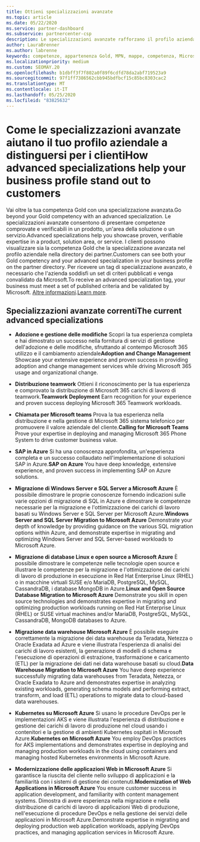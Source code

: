 ```yaml
---
title: Ottieni specializzazioni avanzate
ms.topic: article
ms.date: 05/22/2020
ms.service: partner-dashboard
ms.subservice: partnercenter-csp
description: Le specializzazioni avanzate rafforzano il profilo aziendale nella directory dei partner. Scopri come ottenere specializzazioni avanzate oltre alle tue competenze in oro.
author: LauraBrenner
ms.author: labrenne
keywords: competenze, appartenenza Gold, MPN, mappe, competenza, Microsoft Partner Network, appartenenza alla rete, specializzazioni avanzate
ms.localizationpriority: medium
ms.custom: SEOMAY.20
ms.openlocfilehash: b1dbff3f7f802a0f89f6cdfd78da2abf719523a9
ms.sourcegitcommit: 97f1ff7386562cbb945bdfbcf15c85bc8303cac2
ms.translationtype: MT
ms.contentlocale: it-IT
ms.lasthandoff: 05/25/2020
ms.locfileid: "83825632"
---
```

# <a name="how-advanced-specializations-help-your-business-profile-stand-out-to-customers"></a><span data-ttu-id="eb265-105">Come le specializzazioni avanzate aiutano il tuo profilo aziendale a distinguersi per i clienti</span><span class="sxs-lookup"><span data-stu-id="eb265-105">How advanced specializations help your business profile stand out to customers</span></span>

<span data-ttu-id="eb265-106">Vai oltre la tua competenza Gold con una specializzazione avanzata.</span><span class="sxs-lookup"><span data-stu-id="eb265-106">Go beyond your Gold competency with an advanced specialization.</span></span> <span data-ttu-id="eb265-107">Le specializzazioni avanzate consentono di presentare competenze comprovate e verificabili in un prodotto, un'area della soluzione o un servizio.</span><span class="sxs-lookup"><span data-stu-id="eb265-107">Advanced specializations help you showcase proven, verifiable expertise in a product, solution area, or service.</span></span> <span data-ttu-id="eb265-108">I clienti possono visualizzare sia la competenza Gold che la specializzazione avanzata nel profilo aziendale nella directory dei partner.</span><span class="sxs-lookup"><span data-stu-id="eb265-108">Customers can see both your Gold competency and your advanced specialization in your business profile on the partner directory.</span></span> <span data-ttu-id="eb265-109">Per ricevere un tag di specializzazione avanzato, è necessario che l'azienda soddisfi un set di criteri pubblicati e venga convalidato da Microsoft.</span><span class="sxs-lookup"><span data-stu-id="eb265-109">To receive an advanced specialization tag, your business must meet a set of published criteria and be validated by Microsoft.</span></span> <span data-ttu-id="eb265-110">[Altre informazioni](https://partner.microsoft.com/membership/advanced-specialization).</span><span class="sxs-lookup"><span data-stu-id="eb265-110">[Learn more](https://partner.microsoft.com/membership/advanced-specialization).</span></span>

## <a name="the-current-advanced-specializations"></a><span data-ttu-id="eb265-111">Specializzazioni avanzate correnti</span><span class="sxs-lookup"><span data-stu-id="eb265-111">The current advanced specializations</span></span>

- <span data-ttu-id="eb265-112">**Adozione e gestione delle modifiche** Scopri la tua esperienza completa e hai dimostrato un successo nella fornitura di servizi di gestione dell'adozione e delle modifiche, sfruttando al contempo Microsoft 365 utilizzo e il cambiamento aziendale</span><span class="sxs-lookup"><span data-stu-id="eb265-112">**Adoption and Change Management** Showcase your extensive experience and proven success in providing adoption and change management services while driving Microsoft 365 usage and organizational change.</span></span>

- <span data-ttu-id="eb265-113">**Distribuzione teamwork** Ottieni il riconoscimento per la tua esperienza e comprovato la distribuzione di Microsoft 365 carichi di lavoro di teamwork.</span><span class="sxs-lookup"><span data-stu-id="eb265-113">**Teamwork Deployment** Earn recognition for your experience and proven success deploying Microsoft 365 Teamwork workloads.</span></span>

- <span data-ttu-id="eb265-114">**Chiamata per Microsoft teams** Prova la tua esperienza nella distribuzione e nella gestione di Microsoft 365 sistema telefonico per promuovere il valore aziendale del cliente.</span><span class="sxs-lookup"><span data-stu-id="eb265-114">**Calling for Microsoft Teams** Prove your expertise in deploying and managing Microsoft 365 Phone System to drive customer business value.</span></span>

- <span data-ttu-id="eb265-115">**SAP in Azure** Si ha una conoscenza approfondita, un'esperienza completa e un successo collaudato nell'implementazione di soluzioni SAP in Azure.</span><span class="sxs-lookup"><span data-stu-id="eb265-115">**SAP on Azure** You have deep knowledge, extensive experience, and proven success in implementing SAP on Azure solutions.</span></span> 

- <span data-ttu-id="eb265-116">**Migrazione di Windows Server e SQL Server a Microsoft Azure** È possibile dimostrare le proprie conoscenze fornendo indicazioni sulle varie opzioni di migrazione di SQL in Azure e dimostrare le competenze necessarie per la migrazione e l'ottimizzazione dei carichi di lavoro basati su Windows Server e SQL Server per Microsoft Azure.</span><span class="sxs-lookup"><span data-stu-id="eb265-116">**Windows Server and SQL Server Migration to Microsoft Azure** Demonstrate your depth of knowledge by providing guidance on the various SQL migration options within Azure, and demonstrate expertise in migrating and optimizing Windows Server and SQL Server-based workloads to Microsoft Azure.</span></span> 

- <span data-ttu-id="eb265-117">**Migrazione di database Linux e open source a Microsoft Azure** È possibile dimostrare le competenze nelle tecnologie open source e illustrare le competenze per la migrazione e l'ottimizzazione dei carichi di lavoro di produzione in esecuzione in Red Hat Enterprise Linux (RHEL) o in macchine virtuali SUSE e/o MariaDB, PostgreSQL, MySQL, CassandraDB, i database MongoDB in Azure.</span><span class="sxs-lookup"><span data-stu-id="eb265-117">**Linux and Open Source Database Migration to Microsoft Azure** Demonstrate you skill in open source technologies and demonstrates expertise in migrating and optimizing production workloads running on Red Hat Enterprise Linux (RHEL) or SUSE virtual machines and/or MariaDB, PostgreSQL, MySQL, CassandraDB, MongoDB databases to Azure.</span></span>

- <span data-ttu-id="eb265-118">**Migrazione data warehouse Microsoft Azure** È possibile eseguire correttamente la migrazione dei data warehouse da Teradata, Netezza o Oracle Exadata ad Azure e viene illustrata l'esperienza di analisi dei carichi di lavoro esistenti, la generazione di modelli di schema e l'esecuzione di operazioni di estrazione, trasformazione e caricamento (ETL) per la migrazione dei dati nei data warehouse basati su cloud.</span><span class="sxs-lookup"><span data-stu-id="eb265-118">**Data Warehouse Migration to Microsoft Azure** You have deep experience successfully migrating data warehouses from Teradata, Netezza, or Oracle Exadata to Azure and demonstrates expertise in analyzing existing workloads, generating schema models and performing extract, transform, and load (ETL) operations to migrate data to cloud-based data warehouses.</span></span>

- <span data-ttu-id="eb265-119">**Kubernetes su Microsoft Azure** Si usano le procedure DevOps per le implementazioni AKS e viene illustrata l'esperienza di distribuzione e gestione dei carichi di lavoro di produzione nel cloud usando i contenitori e la gestione di ambienti Kubernetes ospitati in Microsoft Azure.</span><span class="sxs-lookup"><span data-stu-id="eb265-119">**Kubernetes on Microsoft Azure** You employ DevOps practices for AKS implementations and demonstrates expertise in deploying and managing production workloads in the cloud using containers and managing hosted Kubernetes environments in Microsoft Azure.</span></span>

- <span data-ttu-id="eb265-120">**Modernizzazione delle applicazioni Web in Microsoft Azure** Si garantisce la riuscita del cliente nello sviluppo di applicazioni e la familiarità con i sistemi di gestione dei contenuti.</span><span class="sxs-lookup"><span data-stu-id="eb265-120">**Modernization of Web Applications in Microsoft Azure** You ensure customer success in application development, and familiarity with content management systems.</span></span> <span data-ttu-id="eb265-121">Dimostra di avere esperienza nella migrazione e nella distribuzione di carichi di lavoro di applicazioni Web di produzione, nell'esecuzione di procedure DevOps e nella gestione dei servizi delle applicazioni in Microsoft Azure.</span><span class="sxs-lookup"><span data-stu-id="eb265-121">Demonstrate expertise in migrating and deploying production web application workloads, applying DevOps practices, and managing application services in Microsoft Azure.</span></span>

